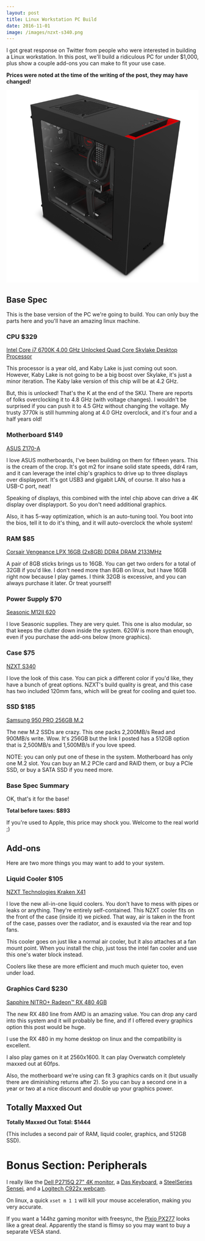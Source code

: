 ```yaml
---
layout: post
title: Linux Workstation PC Build
date: 2016-11-01
image: /images/nzxt-s340.png
---
```


I got great response on Twitter from people who were interested in building a
Linux workstation. In this post, we'll build a ridiculous PC for under $1,000,
plus show a couple add-ons you can make to fit your use case.

**Prices were noted at the time of the writing of the post, they may have changed!**

![NZXT S340](/images/nzxt-s340.png)

## Base Spec

This is the base version of the PC we're going to build. You can only buy the
parts here and you'll have an amazing linux machine.


### CPU $329

[Intel Core i7 6700K 4.00 GHz Unlocked Quad Core Skylake Desktop Processor](http://amzn.to/2e9J8C1)

This processor is a year old, and Kaby Lake is just coming out soon. However,
Kaby Lake is not going to be a big boost over Skylake, it's just a minor
iteration. The Kaby lake version of this chip will be at 4.2 GHz.

But, this is unlocked! That's the K at the end of the SKU. There are reports of
folks overclocking it to 4.8 GHz (with voltage changes). I wouldn't be surprised
if you can push it to 4.5 GHz without changing the voltage. My trusty 3770k is
still humming along at 4.0 GHz overclock, and it's four and a half years old!

### Motherboard $149

[ASUS Z170-A](http://amzn.to/2eXuoaY)

I love ASUS motherboards, I've been building on them for fifteen years. This is
the cream of the crop. It's got m2 for insane solid state speeds, ddr4 ram, and
it can leverage the intel chip's graphics to drive up to three displays over
displayport. It's got USB3 and gigabit LAN, of course. It also has a USB-C port,
neat!

Speaking of displays, this combined with the intel chip above can drive a
4K display over displayport. So you don't need additional graphics.

Also, it has 5-way optimization, which is an auto-tuning tool. You boot into
the bios, tell it to do it's thing, and it will auto-overclock the whole system!

### RAM $85

[Corsair Vengeance LPX 16GB (2x8GB) DDR4 DRAM 2133MHz](http://amzn.to/2eXwQ13)

A pair of 8GB sticks brings us to 16GB. You can get two orders for a total of
32GB if you'd like. I don't need more than 8GB on linux, but I have 16GB right
now because I play games. I think 32GB is excessive, and you can always purchase
it later. Or treat yourself!

### Power Supply $70

[Seasonic M12II 620](http://amzn.to/2e9Mk0t)

I love Seasonic supplies. They are very quiet. This one is also modular, so
that keeps the clutter down inside the system. 620W is more than enough, even
if you purchase the add-ons below (more graphics).

### Case $75

[NZXT S340](http://amzn.to/2fdrn5V)


I love the look of this case. You can pick a different color if you'd like,
they have a bunch of great options. NZXT's build quality is great, and this case
has two included 120mm fans, which will be great for cooling and quiet too.

### SSD $185

[Samsung 950 PRO 256GB M.2](http://amzn.to/2fr4wZf)

The new M.2 SSDs are crazy. This one packs 2,200MB/s Read and 900MB/s write.
Wow. It's 256GB but the link I posted has a 512GB option that is 2,500MB/s and
1,500MB/s if you love speed.

NOTE: you can only put one of these in the system. Motherboard has only one M.2
slot. You can buy an M.2 PCIe card and RAID them, or buy a PCIe SSD, or buy a
SATA SSD if you need more.

### Base Spec Summary

OK, that's it for the base!

**Total before taxes: $893**

If you're used to Apple, this price may shock you. Welcome to the real world ;)

## Add-ons

Here are two more things you may want to add to your system.

### Liquid Cooler $105

[NZXT Technologies Kraken X41](http://amzn.to/2ej3fRE)

I love the new all-in-one liquid coolers. You don't have to mess with pipes or
leaks or anything. They're entirely self-contained. This NZXT cooler fits on
the front of the case (inside it) we picked. That way, air is taken in the front
of the case, passes over the radiator, and is exausted via the rear and top fans.

This cooler goes on just like a normal air cooler, but it also attaches at a fan
mount point. When you install the chip, just toss the intel fan cooler and use
this one's water block instead.

Coolers like these are more efficient and much much quieter too, even under
load.

### Graphics Card $230

[Sapphire NITRO+ Radeon™ RX 480 4GB](http://amzn.to/2ej9W6k)

The new RX 480 line from AMD is an amazing value. You can drop any card into
this system and it will probably be fine, and if I offered every graphics option
this post would be huge.

I use the RX 480 in my home desktop on linux and the compatibility is excellent.

I also play games on it at 2560x1600. It can play Overwatch completely maxxed
out at 60fps.

Also, the motherboard we're using can fit 3 graphics cards on it (but usually
there are diminishing returns after 2). So you can buy a second one in a year
or two at a nice discount and double up your graphics power.

## Totally Maxxed Out

**Totally Maxxed Out Total: $1444**

(This includes a second pair of RAM, liquid cooler, graphics, and 512GB SSD).

# Bonus Section: Peripherals

I really like the [Dell P2715Q 27" 4K monitor](http://amzn.to/2frbLjX), a
[Das Keyboard](http://amzn.to/2e9RnxQ), a
[SteelSeries Sensei](http://amzn.to/2f9a3QF), and a
[Logitech C922x webcam](http://amzn.to/2ejiolO).

On linux, a quick `xset m 1 1` will kill your mouse acceleration, making you
very accurate.

If you want a 144hz gaming monitor with freesync, the [Pixio PX277](http://amzn.to/2ejgQsd)
looks like a great deal. Apparently the stand is flimsy so you may want to buy
a separate VESA stand.

